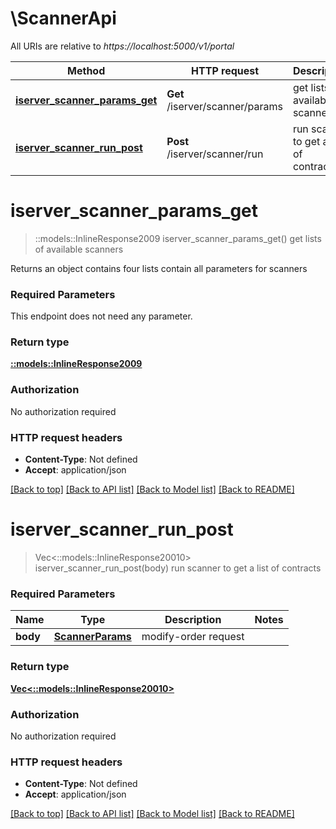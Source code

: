 # \ScannerApi

All URIs are relative to *https://localhost:5000/v1/portal*

Method | HTTP request | Description
------------- | ------------- | -------------
[**iserver_scanner_params_get**](ScannerApi.md#iserver_scanner_params_get) | **Get** /iserver/scanner/params | get lists of available scanners
[**iserver_scanner_run_post**](ScannerApi.md#iserver_scanner_run_post) | **Post** /iserver/scanner/run | run scanner to get a list of contracts


# **iserver_scanner_params_get**
> ::models::InlineResponse2009 iserver_scanner_params_get()
get lists of available scanners

Returns an object contains four lists contain all parameters for scanners

### Required Parameters
This endpoint does not need any parameter.

### Return type

[**::models::InlineResponse2009**](inline_response_200_9.md)

### Authorization

No authorization required

### HTTP request headers

 - **Content-Type**: Not defined
 - **Accept**: application/json

[[Back to top]](#) [[Back to API list]](../README.md#documentation-for-api-endpoints) [[Back to Model list]](../README.md#documentation-for-models) [[Back to README]](../README.md)

# **iserver_scanner_run_post**
> Vec<::models::InlineResponse20010> iserver_scanner_run_post(body)
run scanner to get a list of contracts

### Required Parameters

Name | Type | Description  | Notes
------------- | ------------- | ------------- | -------------
  **body** | [**ScannerParams**](ScannerParams.md)| modify-order request | 

### Return type

[**Vec<::models::InlineResponse20010>**](inline_response_200_10.md)

### Authorization

No authorization required

### HTTP request headers

 - **Content-Type**: Not defined
 - **Accept**: application/json

[[Back to top]](#) [[Back to API list]](../README.md#documentation-for-api-endpoints) [[Back to Model list]](../README.md#documentation-for-models) [[Back to README]](../README.md)

